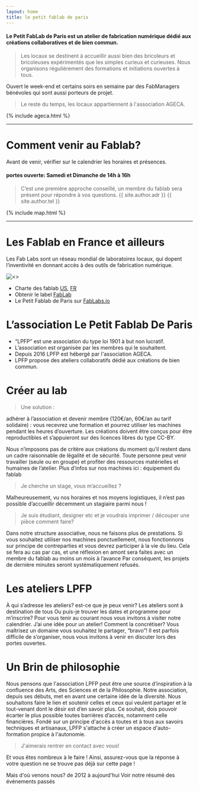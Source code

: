 ```yaml
---
layout: home
title: le petit fablab de paris
---
```


#### Le Petit FabLab de Paris est un atelier de fabrication numérique dédié aux créations collaboratives et de bien commun.

>Les locaux se destinent à accueillir aussi bien des bricoleurs et bricoleuses expérimentés que les simples curieux et curieuses. Nous organisons régulièrement des formations et initiations ouvertes à tous.

Ouvert le week-end et certains soirs en semaine par des FabManagers bénévoles qui sont aussi porteurs de projet.

>Le reste du temps, les locaux appartiennent à l'association AGECA.

{% include ageca.html %}

---

# Comment venir au Fablab?

Avant de venir, vérifier sur le calendrier les horaires et présences.

#### portes ouverte: Samedi et Dimanche de 14h à 16h

>C’est une première approche conseillé, un membre du fablab sera présent pour répondre à vos questions.
>**<i class="fa fa-map-marker"></i>** {{ site.author.adr }}
>**<i class="fa fa-mobile"></i>** {{ site.author.tel }}

{% include map.html %}

---

# Les Fablab en France et ailleurs
Les Fab Labs sont un réseau mondial de laboratoires locaux, qui dopent l’inventivité en donnant accès à des outils de fabrication numérique.

![<>](https://lpfp.github.io/assets/img/tmp/fablab.png)



* Charte des fablab [US](http://fab.cba.mit.edu/about/charter/), [FR](http://imaginationforpeople.org/wiki/workgroup/fablab-fr/charte_v2)
* Obtenir le label [FabLab](http://wiki.fablab.is/wiki/ConditionsForFabLabLabel)
* Le Petit Fablab de Paris sur [FabLabs.io](https://www.fablabs.io/lepetitfablabdeparis)


# L’association Le Petit Fablab De Paris

* “LPFP” est une association du type loi 1901 à but non lucratif.
* L’association est organisée par les membres qui le souhaitent.
* Depuis 2016 LPFP est hébergé par l'association AGECA.
* LPFP propose des ateliers collaboratifs dédié aux créations de bien commun.


# Créer au lab

>Une solution :

adhérer à l’association et devenir membre (120€/an, 60€/an au tarif solidaire) : vous recevrez une formation et pourrez utiliser les machines pendant les heures d’ouverture. Les créations doivent être conçus pour être reproductibles et s’appuieront sur des licences libres du type CC-BY.


Nous n’imposons pas de critère aux créations du moment qu’il restent dans un cadre raisonnable de légalité et de sécurité.
Toute personne peut venir travailler (seule ou en groupe) et profiter des ressources matérielles et humaines de l’atelier.
Plus d’infos sur nos machines ici : équipement du fablab

>Je cherche un stage, vous m’accueillez ?

Malheureusement, vu nos horaires et nos moyens logistiques, il n’est pas possible d’accueillir décemment un stagiaire parmi nous !

>Je suis étudiant, designer etc et je voudrais imprimer / découper une pièce comment faire?

Dans notre structure associative, nous ne faisons plus de prestations.
Si vous souhaitez utiliser nos machines ponctuellement, nous fonctionnons sur principe de contreparties et vous devrez participer à la vie du lieu. Cela se fera au cas par cas, et une réflexion en amont sera faites avec un membre du fablab au moins un mois à l’avance
Par conséquent, les projets de dernière minutes seront systématiquement refusés.




# Les ateliers LPFP
À qui s’adresse les ateliers? est-ce que je peux venir?
Les ateliers sont à destination de tous
Ou puis-je trouver les dates et programme pour m’inscrire?
Pour vous tenir au courant nous vous invitons à visiter notre calendrier.
J’ai une idée pour un atelier! Comment la concrétiser?
Vous maîtrisez un domaine vous souhaitez le partager, “bravo”!
Il est parfois difficile de s’organiser, nous vous invitons à venir en discuter lors des portes ouvertes.


# Un Brin de philosophie
Nous pensons que l'association LPFP peut être une source d’inspiration à la confluence des Arts, des Sciences et de la Philosophie. Notre association, depuis ses débuts, met en avant une certaine idée de la diversité.
Nous souhaitons faire le lien et soutenir celles et ceux qui veulent partager et le tout-venant dont le désir est d’en savoir plus. Ce souhait, dois pouvoir écarter le plus possible toutes barrières d’accès, notamment celle financières.
Fondé sur un principe d'accès a toutes et à tous aux savoirs techniques et artisanaux, LPFP s'attache à créer un espace d'auto-formation propice à l'autonomie.

>J'aimerais rentrer en contact avec vous!

Et vous êtes nombreux à le faire ! Ainsi, assurez-vous que la réponse à votre question ne se trouve pas déjà sur cette page !

Mais d'où venons nous?
de 2012 à aujourd'hui
Voir notre résumé des événements passés
